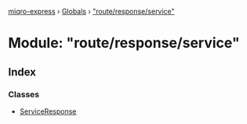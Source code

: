 [miqro-express](../README.md) › [Globals](../globals.md) › ["route/response/service"](_route_response_service_.md)

# Module: "route/response/service"

## Index

### Classes

* [ServiceResponse](../classes/_route_response_service_.serviceresponse.md)
